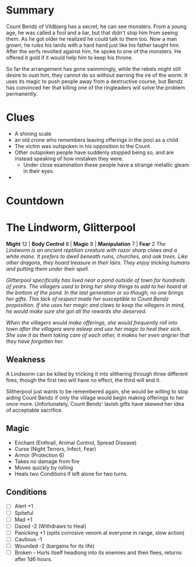 # Summary
Count Bendz of Vildbjerg has a secret, he can see monsters.  From a young age, he was called a fool and a liar, but that didn't stop him from seeing them.  As he got older he realized he could talk to them too.
Now a man grown, he rules his lands with a hard hand just like his father taught him.  After the serfs revolted against him, he spoke to one of the monsters.  He offered it gold if it would help him to keep his throne.

So far the arrangement has gone swimmingly, while the rebels might still desire to oust him, they cannot do so without earning the ire of the worm.  It uses its magic to push people away from a destructive course, but Bendz has convinced her that killing one of the ringleaders will solve the problem permanently.

# Clues
- A shining scale
- an old crone who remembers leaving offerings in the pool as a child
- The victim was outspoken in his opposition to the Count.
- Other outspoken people have suddenly stopped being so, and are instead speaking of how mistaken they were.
	- Under close examination these people have a strange metallic gleam in their eyes.
- 
# Countdown
# The Lindworm, Glitterpool
**Might** 12 | **Body Control** 8 | **Magic** 8 | **Manipulation** 7 | **Fear** 2
*The Lindworm is an ancient reptilian creature with razor sharp claws and a white mane.  It prefers to dwell beneath ruins, churches, and oak trees.  Like other dragons, they hoard treasure in their lairs.  They enjoy tricking humans and putting them under their spell.*

*Glitterpool specifically has lived near a pond outside of town for hundreds of years.  The villagers used to bring her shiny things to add to her hoard at the bottom of the pond.  In the last generation or so though, no one brings her gifts.  This lack of respect made her susceptible to Count Bendz proposition.  If she uses her magic and claws to keep the villagers in mind, he would make sure she got all the rewards she deserved.*

*When the villagers would make offerings, she would frequently roll into town after the villagers were asleep and use her magic to heal their sick.  She saw it as them taking care of each other, it makes her even angrier that they have forgotten her.*

## Weakness
A Lindworm can be killed by tricking it into slithering through three different fires, though the first two will have no effect, the third will end it.

Slitherpool just wants to be remembered again, she would be willing to stop aiding Count Bendz if only the village would begin making offerings to her once more.  Unfortunately, Count Bendz' lavish gifts have skewed her idea of acceptable sacrifice.

## Magic
- Enchant (Enthrall, Animal Control, Spread Disease)
- Curse (Night Terrors, Infect, Fear)
- Armor (Protection 6)
- Takes no damage from fire
- Moves quickly by rolling
- Heals two Conditions if left alone for two turns.

## Conditions
- [ ] Alert +1
- [ ] Spiteful
- [ ] Mad +1
- [ ] Dazed -2 (Withdraws to Heal)
- [ ] Panicking +1 (spits corrosive venom at everyone in range, slow action)
- [ ] Cautious -1
- [ ] Wounded -2 (bargains for its life)
- [ ] Broken - Hurls itself headlong into its enemies and then flees, returns after 1d6 hours.